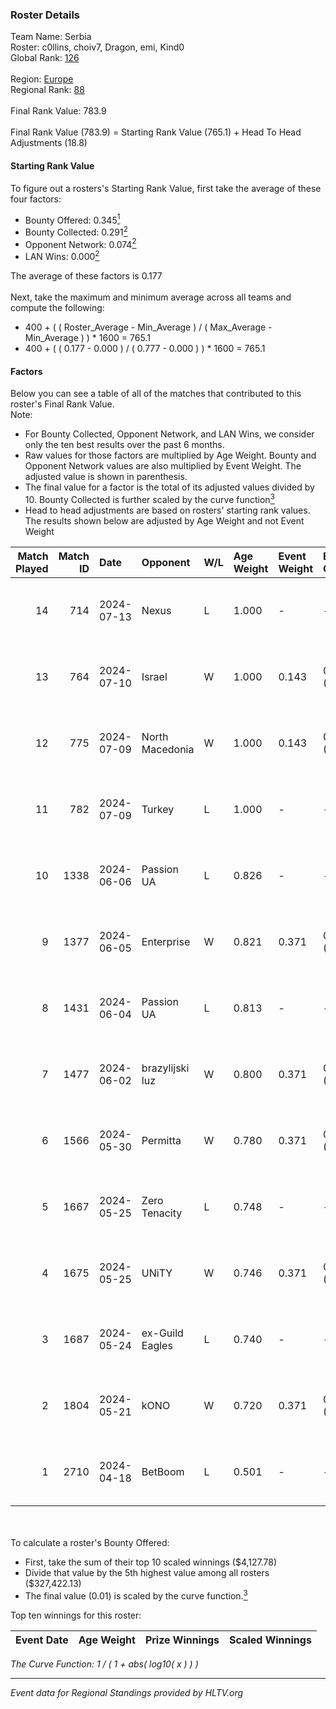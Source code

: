 ### Roster Details<br />
Team Name: Serbia<br />
Roster: c0llins, choiv7, Dragon, emi, Kind0<br />
Global Rank: [126](../standings_global.md)<br />
<br />
Region: [Europe]( ../standings_europe.md)<br />
Regional Rank: [88]( ../standings_europe.md)<br />
<br />
Final Rank Value:  783.9<br />
<br />
Final Rank Value (783.9) = Starting Rank Value (765.1) + Head To Head Adjustments (18.8)<br />

#### Starting Rank Value<br />
To figure out a rosters's Starting Rank Value, first take the average of these four factors:<br />
- Bounty Offered: 0.345[<sup>1</sup>](#table2)
- Bounty Collected: 0.291[<sup>2</sup>](#table1)
- Opponent Network: 0.074[<sup>2</sup>](#table1)
- LAN Wins: 0.000[<sup>2</sup>](#table1)

The average of these factors is 0.177<br />
<br />
Next, take the maximum and minimum average across all teams and compute the following:<br />
- 400 + ( ( Roster_Average - Min_Average ) / ( Max_Average - Min_Average ) ) * 1600 = 765.1
- 400 + ( ( 0.177 - 0.000 ) / ( 0.777 - 0.000 ) ) * 1600 = 765.1


#### Factors<br />
Below you can see a table of all of the matches that contributed to this roster's Final Rank Value.<br />
Note:<br />

- For Bounty Collected, Opponent Network, and LAN Wins, we consider only the ten best results over the past 6 months.
- Raw values for those factors are multiplied by Age Weight. Bounty and Opponent Network values are also multiplied by Event Weight. The adjusted value is shown in parenthesis.
- The final value for a factor is the total of its adjusted values divided by 10. Bounty Collected is further scaled by the curve function[<sup>3</sup>](#curveFunction)
- Head to head adjustments are based on rosters' starting rank values. The results shown below are adjusted by Age Weight and not Event Weight
<span id="table1"></span><br />


| Match Played | Match ID | Date       | Opponent        | W/L | Age Weight | Event Weight | Bounty Collected | Opponent Network | LAN Wins  | H2H Adj. | Roster                              |
| -: | -: | :- | :- | :- | :- | :- | :- | :- | :- | -: | :- |
|           14 |      714 | 2024-07-13 | Nexus           | L   | 1.000      | -            | -                | -                | -         |   -18.18 | c0llins, choiv7, Dragon, emi, Kind0 |
|           13 |      764 | 2024-07-10 | Israel          | W   | 1.000      | 0.143        | 0.000 (0.000)    | 0.039 (0.006)    | 0 (0.000) |     3.07 | c0llins, Dragon, emi, Kind0, VLDN   |
|           12 |      775 | 2024-07-09 | North Macedonia | W   | 1.000      | 0.143        | 0.000 (0.000)    | 0.000 (0.000)    | 0 (0.000) |     4.16 | c0llins, choiv7, Dragon, emi, Kind0 |
|           11 |      782 | 2024-07-09 | Turkey          | L   | 1.000      | -            | -                | -                | -         |   -25.76 | c0llins, choiv7, Dragon, emi, Kind0 |
|           10 |     1338 | 2024-06-06 | Passion UA      | L   | 0.826      | -            | -                | -                | -         |    -5.80 | aidKiT, c0llins, Dragon, emi, xicoz |
|            9 |     1377 | 2024-06-05 | Enterprise      | W   | 0.821      | 0.371        | 0.040 (0.012)    | 0.622 (0.189)    | 0 (0.000) |    17.07 | aidKiT, c0llins, Dragon, emi, VLDN  |
|            8 |     1431 | 2024-06-04 | Passion UA      | L   | 0.813      | -            | -                | -                | -         |    -4.98 | aidKiT, c0llins, Dragon, emi, xicoz |
|            7 |     1477 | 2024-06-02 | brazylijski luz | W   | 0.800      | 0.371        | 0.008 (0.002)    | 0.309 (0.091)    | 0 (0.000) |    14.76 | aidKiT, c0llins, Dragon, emi, xicoz |
|            6 |     1566 | 2024-05-30 | Permitta        | W   | 0.780      | 0.371        | 0.024 (0.007)    | 0.801 (0.231)    | 0 (0.000) |    16.57 | aidKiT, c0llins, Dragon, emi, xicoz |
|            5 |     1667 | 2024-05-25 | Zero Tenacity   | L   | 0.748      | -            | -                | -                | -         |    -3.79 | aidKiT, c0llins, Dragon, emi, xicoz |
|            4 |     1675 | 2024-05-25 | UNiTY           | W   | 0.746      | 0.371        | 0.025 (0.007)    | 0.267 (0.074)    | 0 (0.000) |    17.02 | aidKiT, c0llins, Dragon, emi, xicoz |
|            3 |     1687 | 2024-05-24 | ex-Guild Eagles | L   | 0.740      | -            | -                | -                | -         |    -9.46 | aidKiT, c0llins, Dragon, emi, xicoz |
|            2 |     1804 | 2024-05-21 | kONO            | W   | 0.720      | 0.371        | 0.029 (0.008)    | 0.547 (0.146)    | 0 (0.000) |    14.52 | aidKiT, c0llins, Dragon, emi, xicoz |
|            1 |     2710 | 2024-04-18 | BetBoom         | L   | 0.501      | -            | -                | -                | -         |    -0.40 | aidKiT, c0llins, Dragon, emi, xicoz |

<br />
<span id="table2"></span><br />
To calculate a roster's Bounty Offered:<br />

- First, take the sum of their top 10 scaled winnings ($4,127.78)
- Divide that value by the 5th highest value among all rosters ($327,422.13)
- The final value (0.01) is scaled by the curve function.[<sup>3</sup>](#curveFunction)

Top ten winnings for this roster:<br />

| Event Date | Age Weight | Prize Winnings | Scaled Winnings |
| :- | -: | :- | :- |


<span id="curveFunction"></span>_The Curve Function: 1 / ( 1 + abs( log10( x ) ) )_<br />

---
_Event data for Regional Standings provided by HLTV.org_<br />
